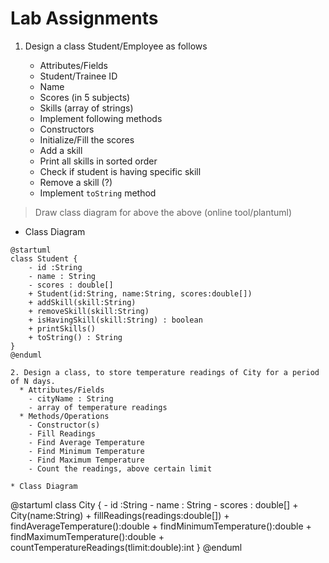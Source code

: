 # Lab Assignments

1. Design a class Student/Employee as follows
    * Attributes/Fields
    - Student/Trainee ID
    - Name
    - Scores (in 5 subjects)
    - Skills (array of strings)

    * Implement following methods
    - Constructors
    - Initialize/Fill the scores
    - Add a skill
    - Print all skills in sorted order
    - Check if student is having specific skill
    - Remove a skill (?)
    - Implement `toString` method

> Draw class diagram for above the above (online tool/plantuml)

* Class Diagram

```
@startuml
class Student {
    - id :String
    - name : String
    - scores : double[] 
    + Student(id:String, name:String, scores:double[])
    + addSkill(skill:String)   
    + removeSkill(skill:String)
    + isHavingSkill(skill:String) : boolean
    + printSkills()
    + toString() : String
}
@enduml

2. Design a class, to store temperature readings of City for a period of N days.
  * Attributes/Fields
    - cityName : String
    - array of temperature readings
  * Methods/Operations
    - Constructor(s)
    - Fill Readings
    - Find Average Temperature
    - Find Minimum Temperature
    - Find Maximum Temperature
    - Count the readings, above certain limit

* Class Diagram

```
@startuml
class City {
    - id :String
    - name : String
    - scores : double[] 
    + City(name:String)
    + fillReadings(readings:double[])
    + findAverageTemperature():double
    + findMinimumTemperature():double
    + findMaximumTemperature():double
    + countTemperatureReadings(tlimit:double):int
}
@enduml
```